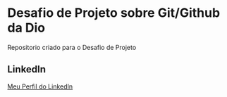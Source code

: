 # Desafio de Projeto sobre Git/Github da Dio 
Repositorio criado para o Desafio de Projeto

## LinkedIn
[Meu Perfil do LinkedIn](https://www.linkedin.com/in/mezaque-cruz-163b63193)
